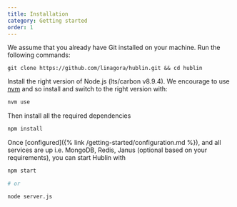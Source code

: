 ```yaml
---
title: Installation
category: Getting started
order: 1
---
```



We assume that you already have Git installed on your machine. Run the following commands:

```shell
git clone https://github.com/linagora/hublin.git && cd hublin
```

Install the right version of Node.js (lts/carbon v8.9.4). We encourage to use [nvm](https://github.com/creationix/nvm) and so install and switch to the right version with:

``` sh
nvm use
```

Then install all the required dependencies

``` sh
npm install
```

Once [configured]({% link /getting-started/configuration.md %}), and all services are up i.e. MongoDB, Redis, Janus (optional based on your requirements), you can start Hublin with

``` sh
npm start

# or

node server.js
```